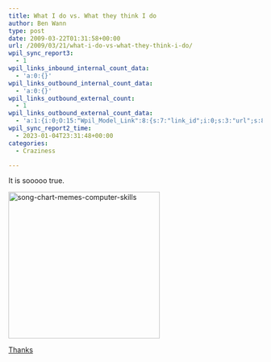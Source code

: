 ```yaml
---
title: What I do vs. What they think I do
author: Ben Wann
type: post
date: 2009-03-22T01:31:58+00:00
url: /2009/03/21/what-i-do-vs-what-they-think-i-do/
wpil_sync_report3:
  - 1
wpil_links_inbound_internal_count_data:
  - 'a:0:{}'
wpil_links_outbound_internal_count_data:
  - 'a:0:{}'
wpil_links_outbound_external_count:
  - 1
wpil_links_outbound_external_count_data:
  - 'a:1:{i:0;O:15:"Wpil_Model_Link":8:{s:7:"link_id";i:0;s:3:"url";s:80:"http://graphjam.files.wordpress.com/2009/03/song-chart-memes-computer-skills.jpg";s:4:"host";s:28:"graphjam.files.wordpress.com";s:8:"internal";b:0;s:4:"post";N;s:6:"anchor";s:6:"Thanks";s:15:"added_by_plugin";b:0;s:8:"location";s:7:"content";}}'
wpil_sync_report2_time:
  - 2023-01-04T23:31:48+00:00
categories:
  - Craziness

---
```

It is sooooo true.

<img decoding="async" loading="lazy" src="https://benwann.com/wp-content/uploads/2009/03/song-chart-memes-computer-skills-300x291.jpg" alt="song-chart-memes-computer-skills" title="song-chart-memes-computer-skills" width="300" height="291" class="alignnone size-medium wp-image-234" /> 

[Thanks][1]

 [1]: http://graphjam.files.wordpress.com/2009/03/song-chart-memes-computer-skills.jpg